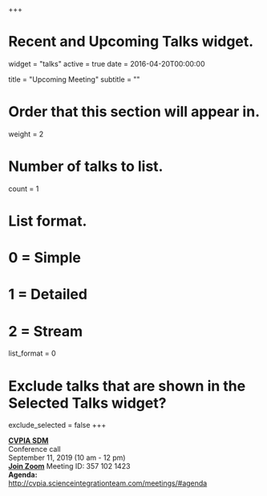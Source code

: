 +++
# Recent and Upcoming Talks widget.
widget = "talks"
active = true
date = 2016-04-20T00:00:00

title = "Upcoming Meeting"
subtitle = ""

# Order that this section will appear in.
weight = 2

# Number of talks to list.
count = 1

# List format.
#   0 = Simple
#   1 = Detailed
#   2 = Stream
list_format = 0

# Exclude talks that are shown in the Selected Talks widget?
exclude_selected = false
+++

**[CVPIA SDM](http://cvpia.scienceintegrationteam.com/meetings/)**     
Conference call     
September 11, 2019 (10 am - 12 pm)   
**[Join Zoom](https://oregonstate.zoom.us/j/3571021423    )**
Meeting ID: 357 102 1423  
**Agenda:**         
http://cvpia.scienceintegrationteam.com/meetings/#agenda 
